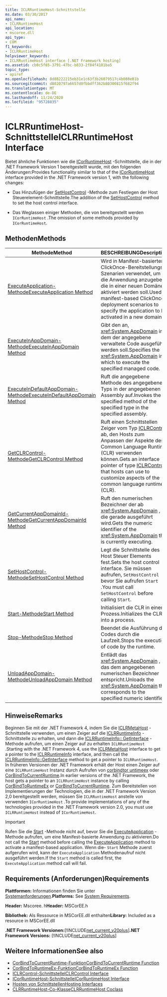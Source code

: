 ```yaml
---
title: ICLRRuntimeHost-Schnittstelle
ms.date: 03/30/2017
api_name:
- ICLRRuntimeHost
api_location:
- mscoree.dll
api_type:
- COM
f1_keywords:
- ICLRRuntimeHost
helpviewer_keywords:
- ICLRRuntimeHost interface [.NET Framework hosting]
ms.assetid: cb0c5f65-3791-47bc-b833-2f84f4101ba5
topic_type:
- apiref
ms.openlocfilehash: 8d88222215eb31e1c63f3b26079517c4b088e81b
ms.sourcegitcommit: d8020797a6657d0fbbdff362b80300815f682f94
ms.translationtype: MT
ms.contentlocale: de-DE
ms.lasthandoff: 11/24/2020
ms.locfileid: "95728835"
---
```

# <a name="iclrruntimehost-interface"></a><span data-ttu-id="26bbb-102">ICLRRuntimeHost-Schnittstelle</span><span class="sxs-lookup"><span data-stu-id="26bbb-102">ICLRRuntimeHost Interface</span></span>

<span data-ttu-id="26bbb-103">Bietet ähnliche Funktionen wie die [ICorRuntimeHost](icorruntimehost-interface.md) -Schnittstelle, die in der .NET Framework Version 1 bereitgestellt wurde, mit den folgenden Änderungen:</span><span class="sxs-lookup"><span data-stu-id="26bbb-103">Provides functionality similar to that of the [ICorRuntimeHost](icorruntimehost-interface.md) interface provided in the .NET Framework version 1, with the following changes:</span></span>  
  
- <span data-ttu-id="26bbb-104">Das Hinzufügen der [SetHostControl](iclrruntimehost-sethostcontrol-method.md) -Methode zum Festlegen der Host Steuerelement-Schnittstelle.</span><span class="sxs-lookup"><span data-stu-id="26bbb-104">The addition of the [SetHostControl](iclrruntimehost-sethostcontrol-method.md) method to set the host control interface.</span></span>  
  
- <span data-ttu-id="26bbb-105">Das Weglassen einiger Methoden, die von bereitgestellt werden `ICorRuntimeHost` .</span><span class="sxs-lookup"><span data-stu-id="26bbb-105">The omission of some methods provided by `ICorRuntimeHost`.</span></span>  
  
## <a name="methods"></a><span data-ttu-id="26bbb-106">Methoden</span><span class="sxs-lookup"><span data-stu-id="26bbb-106">Methods</span></span>  
  
|<span data-ttu-id="26bbb-107">Methode</span><span class="sxs-lookup"><span data-stu-id="26bbb-107">Method</span></span>|<span data-ttu-id="26bbb-108">BESCHREIBUNG</span><span class="sxs-lookup"><span data-stu-id="26bbb-108">Description</span></span>|  
|------------|-----------------|  
|[<span data-ttu-id="26bbb-109">ExecuteApplication-Methode</span><span class="sxs-lookup"><span data-stu-id="26bbb-109">ExecuteApplication Method</span></span>](iclrruntimehost-executeapplication-method.md)|<span data-ttu-id="26bbb-110">Wird in Manifest-basierten ClickOnce-Bereitstellungs Szenarien verwendet, um die Anwendung anzugeben, die in einer neuen Domäne aktiviert werden soll.</span><span class="sxs-lookup"><span data-stu-id="26bbb-110">Used in manifest-based ClickOnce deployment scenarios to specify the application to be activated in a new domain.</span></span>|  
|[<span data-ttu-id="26bbb-111">ExecuteInAppDomain-Methode</span><span class="sxs-lookup"><span data-stu-id="26bbb-111">ExecuteInAppDomain Method</span></span>](iclrruntimehost-executeinappdomain-method.md)|<span data-ttu-id="26bbb-112">Gibt den an, <xref:System.AppDomain> in dem der angegebene verwaltete Code ausgeführt werden soll.</span><span class="sxs-lookup"><span data-stu-id="26bbb-112">Specifies the <xref:System.AppDomain> in which to execute the specified managed code.</span></span>|  
|[<span data-ttu-id="26bbb-113">ExecuteInDefaultAppDomain-Methode</span><span class="sxs-lookup"><span data-stu-id="26bbb-113">ExecuteInDefaultAppDomain Method</span></span>](iclrruntimehost-executeindefaultappdomain-method.md)|<span data-ttu-id="26bbb-114">Ruft die angegebene Methode des angegebenen Typs in der angegebenen Assembly auf.</span><span class="sxs-lookup"><span data-stu-id="26bbb-114">Invokes the specified method of the specified type in the specified assembly.</span></span>|  
|[<span data-ttu-id="26bbb-115">GetCLRControl-Methode</span><span class="sxs-lookup"><span data-stu-id="26bbb-115">GetCLRControl Method</span></span>](iclrruntimehost-getclrcontrol-method.md)|<span data-ttu-id="26bbb-116">Ruft einen Schnittstellen Zeiger vom Typ [ICLRControl](iclrcontrol-interface.md) ab, den Hosts zum Anpassen der Aspekte des Common Language Runtime (CLR) verwenden können.</span><span class="sxs-lookup"><span data-stu-id="26bbb-116">Gets an interface pointer of type [ICLRControl](iclrcontrol-interface.md) that hosts can use to customize aspects of the common language runtime (CLR).</span></span>|  
|[<span data-ttu-id="26bbb-117">GetCurrentAppDomainId-Methode</span><span class="sxs-lookup"><span data-stu-id="26bbb-117">GetCurrentAppDomainId Method</span></span>](iclrruntimehost-getcurrentappdomainid-method.md)|<span data-ttu-id="26bbb-118">Ruft den numerischen Bezeichner der ab <xref:System.AppDomain> , die gerade ausgeführt wird.</span><span class="sxs-lookup"><span data-stu-id="26bbb-118">Gets the numeric identifier of the <xref:System.AppDomain> that is currently executing.</span></span>|  
|[<span data-ttu-id="26bbb-119">SetHostControl-Methode</span><span class="sxs-lookup"><span data-stu-id="26bbb-119">SetHostControl Method</span></span>](iclrruntimehost-sethostcontrol-method.md)|<span data-ttu-id="26bbb-120">Legt die Schnittstelle des Host Steuer Elements fest.</span><span class="sxs-lookup"><span data-stu-id="26bbb-120">Sets the host control interface.</span></span> <span data-ttu-id="26bbb-121">Sie müssen aufrufen, `SetHostControl` bevor Sie aufrufen `Start` .</span><span class="sxs-lookup"><span data-stu-id="26bbb-121">You must call `SetHostControl` before calling `Start`.</span></span>|  
|[<span data-ttu-id="26bbb-122">Start-Methode</span><span class="sxs-lookup"><span data-stu-id="26bbb-122">Start Method</span></span>](iclrruntimehost-start-method.md)|<span data-ttu-id="26bbb-123">Initialisiert die CLR in einen Prozess.</span><span class="sxs-lookup"><span data-stu-id="26bbb-123">Initializes the CLR into a process.</span></span>|  
|[<span data-ttu-id="26bbb-124">Stop-Methode</span><span class="sxs-lookup"><span data-stu-id="26bbb-124">Stop Method</span></span>](iclrruntimehost-stop-method.md)|<span data-ttu-id="26bbb-125">Beendet die Ausführung des Codes durch die Laufzeit.</span><span class="sxs-lookup"><span data-stu-id="26bbb-125">Stops the execution of code by the runtime.</span></span>|  
|[<span data-ttu-id="26bbb-126">UnloadAppDomain-Methode</span><span class="sxs-lookup"><span data-stu-id="26bbb-126">UnloadAppDomain Method</span></span>](iclrruntimehost-unloadappdomain-method.md)|<span data-ttu-id="26bbb-127">Entlädt das <xref:System.AppDomain> , das dem angegebenen numerischen Bezeichner entspricht.</span><span class="sxs-lookup"><span data-stu-id="26bbb-127">Unloads the <xref:System.AppDomain> that corresponds to the specified numeric identifier.</span></span>|  
  
## <a name="remarks"></a><span data-ttu-id="26bbb-128">Hinweise</span><span class="sxs-lookup"><span data-stu-id="26bbb-128">Remarks</span></span>  

 <span data-ttu-id="26bbb-129">Beginnen Sie mit der .NET Framework 4, indem Sie die [ICLRMetaHost](iclrmetahost-interface.md) -Schnittstelle verwenden, um einen Zeiger auf die [ICLRRuntimeInfo](iclrruntimeinfo-interface.md) -Schnittstelle zu erhalten, und dann die [ICLRRuntimeInfo:: GetInterface](iclrruntimeinfo-getinterface-method.md) -Methode aufrufen, um einen Zeiger auf zu erhalten `ICLRRuntimeHost` .</span><span class="sxs-lookup"><span data-stu-id="26bbb-129">Starting with the .NET Framework 4, use the [ICLRMetaHost](iclrmetahost-interface.md) interface to get a pointer to the [ICLRRuntimeInfo](iclrruntimeinfo-interface.md) interface, and then call the [ICLRRuntimeInfo::GetInterface](iclrruntimeinfo-getinterface-method.md) method to get a pointer to `ICLRRuntimeHost`.</span></span> <span data-ttu-id="26bbb-130">In früheren Versionen der .NET Framework erhält der Host einen Zeiger auf eine `ICLRRuntimeHost` Instanz durch Aufrufen von [corbindtor untimeex](corbindtoruntimeex-function.md) oder [CorBindToCurrentRuntime](corbindtocurrentruntime-function.md).</span><span class="sxs-lookup"><span data-stu-id="26bbb-130">In earlier versions of the .NET Framework, the host gets a pointer to an `ICLRRuntimeHost` instance by calling [CorBindToRuntimeEx](corbindtoruntimeex-function.md) or [CorBindToCurrentRuntime](corbindtocurrentruntime-function.md).</span></span> <span data-ttu-id="26bbb-131">Zum Bereitstellen von Implementierungen der Technologien, die in der .NET Framework Version 2,0 bereitgestellt werden, müssen Sie `ICLRRuntimeHost` anstelle von verwenden `ICorRuntimeHost` .</span><span class="sxs-lookup"><span data-stu-id="26bbb-131">To provide implementations of any of the technologies provided in the .NET Framework version 2.0, you must use `ICLRRuntimeHost` instead of `ICorRuntimeHost`.</span></span>  
  
> [!IMPORTANT]
> <span data-ttu-id="26bbb-132">Rufen Sie die [Start](iclrruntimehost-start-method.md) -Methode nicht auf, bevor Sie die [ExecuteApplication](iclrruntimehost-executeapplication-method.md) -Methode aufrufen, um eine Manifest-basierte Anwendung zu aktivieren.</span><span class="sxs-lookup"><span data-stu-id="26bbb-132">Do not call the [Start](iclrruntimehost-start-method.md) method before calling the [ExecuteApplication](iclrruntimehost-executeapplication-method.md) method to activate a manifest-based application.</span></span> <span data-ttu-id="26bbb-133">Wenn die- `Start` Methode zuerst aufgerufen wird, kann der `ExecuteApplication` Methodenaufruf nicht ausgeführt werden.</span><span class="sxs-lookup"><span data-stu-id="26bbb-133">If the `Start` method is called first, the `ExecuteApplication` method call will fail.</span></span>  
  
## <a name="requirements"></a><span data-ttu-id="26bbb-134">Requirements (Anforderungen)</span><span class="sxs-lookup"><span data-stu-id="26bbb-134">Requirements</span></span>  

 <span data-ttu-id="26bbb-135">**Plattformen:** Informationen finden Sie unter [Systemanforderungen](../../get-started/system-requirements.md).</span><span class="sxs-lookup"><span data-stu-id="26bbb-135">**Platforms:** See [System Requirements](../../get-started/system-requirements.md).</span></span>  
  
 <span data-ttu-id="26bbb-136">**Header:** Mscoree. h</span><span class="sxs-lookup"><span data-stu-id="26bbb-136">**Header:** MSCorEE.h</span></span>  
  
 <span data-ttu-id="26bbb-137">**Bibliothek:** Als Ressource in MSCorEE.dll enthalten</span><span class="sxs-lookup"><span data-stu-id="26bbb-137">**Library:** Included as a resource in MSCorEE.dll</span></span>  
  
 <span data-ttu-id="26bbb-138">**.NET Framework Versionen:**[!INCLUDE[net_current_v20plus](../../../../includes/net-current-v20plus-md.md)]</span><span class="sxs-lookup"><span data-stu-id="26bbb-138">**.NET Framework Versions:** [!INCLUDE[net_current_v20plus](../../../../includes/net-current-v20plus-md.md)]</span></span>  
  
## <a name="see-also"></a><span data-ttu-id="26bbb-139">Weitere Informationen</span><span class="sxs-lookup"><span data-stu-id="26bbb-139">See also</span></span>

- [<span data-ttu-id="26bbb-140">CorBindToCurrentRuntime-Funktion</span><span class="sxs-lookup"><span data-stu-id="26bbb-140">CorBindToCurrentRuntime Function</span></span>](corbindtocurrentruntime-function.md)
- [<span data-ttu-id="26bbb-141">CorBindToRuntimeEx-Funktion</span><span class="sxs-lookup"><span data-stu-id="26bbb-141">CorBindToRuntimeEx Function</span></span>](corbindtoruntimeex-function.md)
- [<span data-ttu-id="26bbb-142">ICLRControl-Schnittstelle</span><span class="sxs-lookup"><span data-stu-id="26bbb-142">ICLRControl Interface</span></span>](iclrcontrol-interface.md)
- [<span data-ttu-id="26bbb-143">ICorRuntimeHost-Schnittstelle</span><span class="sxs-lookup"><span data-stu-id="26bbb-143">ICorRuntimeHost Interface</span></span>](icorruntimehost-interface.md)
- [<span data-ttu-id="26bbb-144">Hosten von Schnittstellen</span><span class="sxs-lookup"><span data-stu-id="26bbb-144">Hosting Interfaces</span></span>](hosting-interfaces.md)
- [<span data-ttu-id="26bbb-145">CLRRuntimeHost-Co-Klasse</span><span class="sxs-lookup"><span data-stu-id="26bbb-145">CLRRuntimeHost Coclass</span></span>](clrruntimehost-coclass.md)
